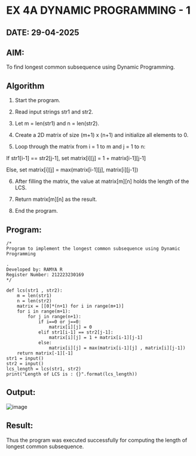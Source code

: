 # EX 4A DYNAMIC PROGRAMMING - 1
## DATE: 29-04-2025
## AIM:
To find longest common subsequence using Dynamic Programming.



## Algorithm
1. Start the program.
   
2. Read input strings str1 and str2.

3. Let m = len(str1) and n = len(str2).

4. Create a 2D matrix of size (m+1) x (n+1) and initialize all elements to 0.

5. Loop through the matrix from i = 1 to m and j = 1 to n:

If str1[i-1] == str2[j-1], set matrix[i][j] = 1 + matrix[i-1][j-1]

Else, set matrix[i][j] = max(matrix[i-1][j], matrix[i][j-1])

6. After filling the matrix, the value at matrix[m][n] holds the length of the LCS.

7. Return matrix[m][n] as the result.

8. End the program.   

## Program:
```
/*
Program to implement the longest common subsequence using Dynamic Programming

.
Developed by: RAMYA R
Register Number: 212223230169
*/
```
```
def lcs(str1 , str2):
    m = len(str1)
    n = len(str2)
    matrix = [[0]*(n+1) for i in range(m+1)] 
    for i in range(m+1):
        for j in range(n+1):
            if i==0 or j==0:
                matrix[i][j] = 0
            elif str1[i-1] == str2[j-1]:
                matrix[i][j] = 1 + matrix[i-1][j-1]
            else:
                matrix[i][j] = max(matrix[i-1][j] , matrix[i][j-1])
    return matrix[-1][-1]
str1 = input()
str2 = input()
lcs_length = lcs(str1, str2)
print("Length of LCS is : {}".format(lcs_length))
```
## Output:
![image](https://github.com/user-attachments/assets/08a1ac3c-3eb5-4fd1-87e4-e599762daf5e)



## Result:
Thus the program was executed successfully for computing the length of longest common subsequence.
